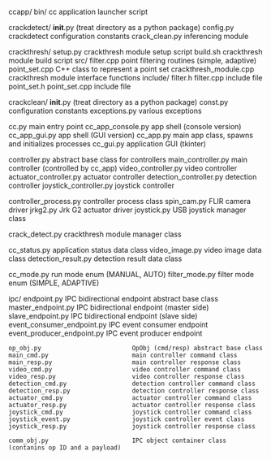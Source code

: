 ccapp/
  bin/
    cc                                application launcher script

crackdetect/
  __init__.py                         (treat directory as a python package)
  config.py                           crackdetect configuration constants
  crack_clean.py                      inferencing module

crackthresh/
  setup.py                            crackthresh module setup script
  build.sh                            crackthresh module build script
  src/
    filter.cpp                        point filtering routines (simple, adaptive)
    point_set.cpp                     C++ class to represent a point set
    crackthresh_module.cpp            crackthresh module interface functions
  include/
    filter.h                          filter.cpp include file
    point_set.h                       point_set.cpp include file

crackclean/
  __init__.py                         (treat directory as a python package)
  const.py                            configuration constants
  exceptions.py                       various exceptions

  cc.py                               main entry point
  cc_app_console.py                   app shell (console version)
  cc_app_gui.py                       app shell (GUI version)
  cc_app.py                           main app class, spawns and initializes processes
  cc_gui.py                           application GUI (tkinter)

  controller.py                       abstract base class for controllers
  main_controller.py                  main controller (controlled by cc_app)
  video_controller.py                 video controller
  actuator_controller.py              actuator controller
  detection_controller.py             detection controller
  joystick_controller.py              joystick controller

  controller_process.py               controller process class
  spin_cam.py                         FLIR camera driver
  jrkg2.py                            Jrk G2 actuator driver
  joystick.py                         USB joystick manager class

  crack_detect.py                     crackthresh module manager class

  cc_status.py                        application status data class
  video_image.py                      video image data class
  detection_result.py                 detection result data class

  cc_mode.py                          run mode enum (MANUAL, AUTO)
  filter_mode.py                      filter mode enum (SIMPLE, ADAPTIVE)

  ipc/
    endpoint.py                       IPC bidirectional endpoint abstract base class
    master_endpoint.py                IPC bidirectional endpoint (master side)
    slave_endpoint.py                 IPC bidirectional endpoint (slave side)
    event_consumer_endpoint.py        IPC event consumer endpoint
    event_producer_endpoint.py        IPC event producer endpoint

    op_obj.py                         OpObj (cmd/resp) abstract base class
    main_cmd.py                       main controller command class
    main_resp.py                      main controller response class
    video_cmd.py                      video controller command class
    video_resp.py                     video controller response class
    detection_cmd.py                  detection controller command class
    detection_resp.py                 detection controller response class
    actuator_cmd.py                   actuator controller command class
    actuator_resp.py                  actuator controller response class
    joystick_cmd.py                   joystick controller command class
    joystick_event.py                 joystick controller event class
    joystick_resp.py                  joystick controller response class

    comm_obj.py                       IPC object container class (contanins op ID and a payload)
